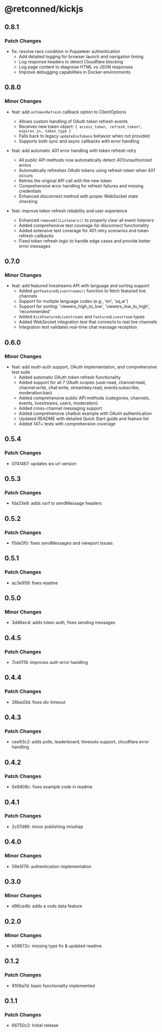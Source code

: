 # @retconned/kickjs

## 0.8.1

### Patch Changes

- fix: resolve race condition in Puppeteer authentication
  - Add detailed logging for browser launch and navigation timing
  - Log response headers to detect Cloudflare blocking
  - Log page content to diagnose HTML vs JSON responses
  - Improve debugging capabilities in Docker environments

## 0.8.0

### Minor Changes

- feat: add `onTokenRefresh` callback option to ClientOptions
  - Allows custom handling of OAuth token refresh events
  - Receives new token object: `{ access_token, refresh_token?, expires_in, token_type }`
  - Falls back to legacy `updateEnvTokens` behavior when not provided
  - Supports both sync and async callbacks with error handling

- feat: add automatic 401 error handling with token refresh retry
  - All public API methods now automatically detect 401/unauthorized errors
  - Automatically refreshes OAuth tokens using refresh token when 401 occurs
  - Retries the original API call with the new token
  - Comprehensive error handling for refresh failures and missing credentials
  - Enhanced disconnect method with proper WebSocket state checking

- feat: improve token refresh reliability and user experience
  - Enhanced `removeAllListeners()` to properly clear all event listeners
  - Added comprehensive test coverage for disconnect functionality
  - Added extensive test coverage for 401 retry scenarios and token refresh callbacks
  - Fixed token refresh logic to handle edge cases and provide better error messages

## 0.7.0

### Minor Changes

- feat: add featured livestreams API with language and sorting support
  - Added `getFeaturedLivestreams()` function to fetch featured live channels
  - Support for multiple language codes (e.g., 'en', 'sq,ar')
  - Support for sorting: 'viewers_high_to_low', 'viewers_low_to_high', 'recommended'
  - Added `KickFeaturedLivestreams` and `FeaturedLivestream` types
  - Added WebSocket integration test that connects to real live channels
  - Integration test validates real-time chat message reception

## 0.6.0

### Minor Changes

- feat: add multi-auth support, OAuth implementation, and comprehensive test suite
  - Added automatic OAuth token refresh functionality
  - Added support for all 7 OAuth scopes (user:read, channel:read, channel:write, chat:write, streamkey:read, events:subscribe, moderation:ban)
  - Added comprehensive public API methods (categories, channels, events, livestreams, users, moderation)
  - Added cross-channel messaging support
  - Added comprehensive chatbot example with OAuth authentication
  - Updated README with detailed Quick Start guide and feature list
  - Added 147+ tests with comprehensive coverage

## 0.5.4

### Patch Changes

- 0741467: updates ws url version

## 0.5.3

### Patch Changes

- fda33e9: adds xsrf to sendMessage headers

## 0.5.2

### Patch Changes

- f0de3f0: fixes sendMessages and viewport issues

## 0.5.1

### Patch Changes

- ac3e959: fixes readme

## 0.5.0

### Minor Changes

- 3d46ec4: adds token auth, fixes sending messages

## 0.4.5

### Patch Changes

- 7ce0119: improves auth error handling

## 0.4.4

### Patch Changes

- 26bed3d: fixes div timeout

## 0.4.3

### Patch Changes

- cea93c2: adds polls, leaderboard, timeouts support, cloudflare error handling

## 0.4.2

### Patch Changes

- 6e9408c: fixes example code in readme

## 0.4.1

### Patch Changes

- 2c07d86: minor publishing misshap

## 0.4.0

### Minor Changes

- 59e5f76: authentication implementation

## 0.3.0

### Minor Changes

- d96ca4b: adds a vods data feature

## 0.2.0

### Minor Changes

- b59672c: missing type fix & updated readme

## 0.1.2

### Patch Changes

- 9106a7d: basic functionality implemented

## 0.1.1

### Patch Changes

- 66750c2: Initial release

